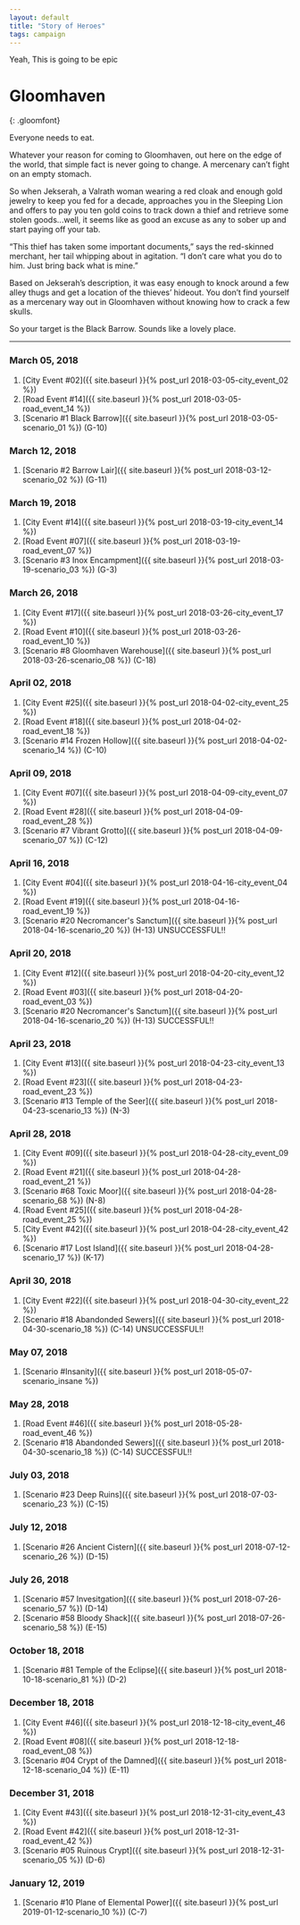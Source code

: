 ```yaml
---
layout: default
title: "Story of Heroes"
tags: campaign
---
```


Yeah, This is going to be epic

# Gloomhaven
{: .gloomfont}

Everyone needs to eat.

Whatever your reason for coming to Gloomhaven, out here on the edge of the world,
that simple fact is never going to change. A mercenary can’t fight on an empty stomach.

So when Jekserah, a Valrath woman wearing a red cloak and enough gold jewelry to keep
you fed for a decade, approaches you in the Sleeping Lion and offers to pay you ten
gold coins to track down a thief and retrieve some stolen goods...well, it seems like
as good an excuse as any to sober up and start paying off your tab.

“This thief has taken some important documents,” says the red-skinned merchant, her
tail whipping about in agitation. “I don’t care what you do to him. Just bring back what is mine.”

Based on Jekserah’s description, it was easy enough to knock around a few alley thugs
and get a location of the thieves’ hideout. You don’t find yourself as a mercenary way
out in Gloomhaven without knowing how to crack a few skulls.

So your target is the Black Barrow. Sounds like a lovely place.

***

### March 05, 2018

1. [City Event #02]({{ site.baseurl }}{% post_url 2018-03-05-city_event_02 %})
1. [Road Event #14]({{ site.baseurl }}{% post_url 2018-03-05-road_event_14 %})
1. [Scenario #1 Black Barrow]({{ site.baseurl }}{% post_url 2018-03-05-scenario_01 %}) <span class="map_loc">(G-10)</span>

### March 12, 2018

1. [Scenario #2 Barrow Lair]({{ site.baseurl }}{% post_url 2018-03-12-scenario_02 %}) <span class="map_loc">(G-11)</span>

### March 19, 2018

1. [City Event #14]({{ site.baseurl }}{% post_url 2018-03-19-city_event_14 %})
1. [Road Event #07]({{ site.baseurl }}{% post_url 2018-03-19-road_event_07 %})
1. [Scenario #3 Inox Encampment]({{ site.baseurl }}{% post_url 2018-03-19-scenario_03 %}) <span class="map_loc">(G-3)</span>

### March 26, 2018

1. [City Event #17]({{ site.baseurl }}{% post_url 2018-03-26-city_event_17 %})
1. [Road Event #10]({{ site.baseurl }}{% post_url 2018-03-26-road_event_10 %})
1. [Scenario #8 Gloomhaven Warehouse]({{ site.baseurl }}{% post_url 2018-03-26-scenario_08 %}) <span class="map_loc">(C-18)</span>

### April 02, 2018

1. [City Event #25]({{ site.baseurl }}{% post_url 2018-04-02-city_event_25 %})
1. [Road Event #18]({{ site.baseurl }}{% post_url 2018-04-02-road_event_18 %})
1. [Scenario #14 Frozen Hollow]({{ site.baseurl }}{% post_url 2018-04-02-scenario_14 %}) <span class="map_loc">(C-10)</span>

### April 09, 2018

1. [City Event #07]({{ site.baseurl }}{% post_url 2018-04-09-city_event_07 %})
1. [Road Event #28]({{ site.baseurl }}{% post_url 2018-04-09-road_event_28 %})
1. [Scenario #7 Vibrant Grotto]({{ site.baseurl }}{% post_url 2018-04-09-scenario_07 %}) <span class="map_loc">(C-12)</span>

### April 16, 2018

1. [City Event #04]({{ site.baseurl }}{% post_url 2018-04-16-city_event_04 %})
1. [Road Event #19]({{ site.baseurl }}{% post_url 2018-04-16-road_event_19 %})
1. [Scenario #20 Necromancer's Sanctum]({{ site.baseurl }}{% post_url 2018-04-16-scenario_20 %}) <span class="map_loc">(H-13)</span>  UNSUCCESSFUL!!

### April 20, 2018

1. [City Event #12]({{ site.baseurl }}{% post_url 2018-04-20-city_event_12 %})
1. [Road Event #03]({{ site.baseurl }}{% post_url 2018-04-20-road_event_03 %})
1. [Scenario #20 Necromancer's Sanctum]({{ site.baseurl }}{% post_url 2018-04-16-scenario_20 %}) <span class="map_loc">(H-13)</span>  SUCCESSFUL!!

### April 23, 2018

1. [City Event #13]({{ site.baseurl }}{% post_url 2018-04-23-city_event_13 %})
1. [Road Event #23]({{ site.baseurl }}{% post_url 2018-04-23-road_event_23 %})
1. [Scenario #13 Temple of the Seer]({{ site.baseurl }}{% post_url 2018-04-23-scenario_13 %}) <span class="map_loc">(N-3)</span>

### April 28, 2018

1. [City Event #09]({{ site.baseurl }}{% post_url 2018-04-28-city_event_09 %})
1. [Road Event #21]({{ site.baseurl }}{% post_url 2018-04-28-road_event_21 %})
1. [Scenario #68 Toxic Moor]({{ site.baseurl }}{% post_url 2018-04-28-scenario_68 %}) <span class="map_loc">(N-8)</span>
1. [Road Event #25]({{ site.baseurl }}{% post_url 2018-04-28-road_event_25 %})
1. [City Event #42]({{ site.baseurl }}{% post_url 2018-04-28-city_event_42 %})
1. [Scenario #17 Lost Island]({{ site.baseurl }}{% post_url 2018-04-28-scenario_17 %}) <span class="map_loc">(K-17)</span>

### April 30, 2018

1. [City Event #22]({{ site.baseurl }}{% post_url 2018-04-30-city_event_22 %})
1. [Scenario #18 Abandonded Sewers]({{ site.baseurl }}{% post_url 2018-04-30-scenario_18 %}) <span class="map_loc">(C-14)</span>  UNSUCCESSFUL!!

### May 07, 2018

1. [Scenario #Insanity]({{ site.baseurl }}{% post_url 2018-05-07-scenario_insane %})

### May 28, 2018

1. [Road Event #46]({{ site.baseurl }}{% post_url 2018-05-28-road_event_46 %})
1. [Scenario #18 Abandonded Sewers]({{ site.baseurl }}{% post_url 2018-04-30-scenario_18 %}) <span class="map_loc">(C-14)</span>  SUCCESSFUL!!

### July 03, 2018

1. [Scenario #23 Deep Ruins]({{ site.baseurl }}{% post_url 2018-07-03-scenario_23 %}) <span class="map_loc">(C-15)</span>

### July 12, 2018

1. [Scenario #26 Ancient Cistern]({{ site.baseurl }}{% post_url 2018-07-12-scenario_26 %}) <span class="map_loc">(D-15)</span>

### July 26, 2018

1. [Scenario #57 Invesitgation]({{ site.baseurl }}{% post_url 2018-07-26-scenario_57 %}) <span class="map_loc">(D-14)</span>
1. [Scenario #58 Bloody Shack]({{ site.baseurl }}{% post_url 2018-07-26-scenario_58 %}) <span class="map_loc">(E-15)</span>

### October 18, 2018

1. [Scenario #81 Temple of the Eclipse]({{ site.baseurl }}{% post_url 2018-10-18-scenario_81 %}) <span class="map_loc">(D-2)</span>

### December 18, 2018

1. [City Event #46]({{ site.baseurl }}{% post_url 2018-12-18-city_event_46 %})
1. [Road Event #08]({{ site.baseurl }}{% post_url 2018-12-18-road_event_08 %})
1. [Scenario #04 Crypt of the Damned]({{ site.baseurl }}{% post_url 2018-12-18-scenario_04 %}) <span class="map_loc">(E-11)</span>

### December 31, 2018

1. [City Event #43]({{ site.baseurl }}{% post_url 2018-12-31-city_event_43 %})
1. [Road Event #42]({{ site.baseurl }}{% post_url 2018-12-31-road_event_42 %})
1. [Scenario #05 Ruinous Crypt]({{ site.baseurl }}{% post_url 2018-12-31-scenario_05 %}) <span class="map_loc">(D-6)</span>

### January 12, 2019

1. [Scenario #10 Plane of Elemental Power]({{ site.baseurl }}{% post_url 2019-01-12-scenario_10 %}) <span class="map_loc">(C-7)</span>
